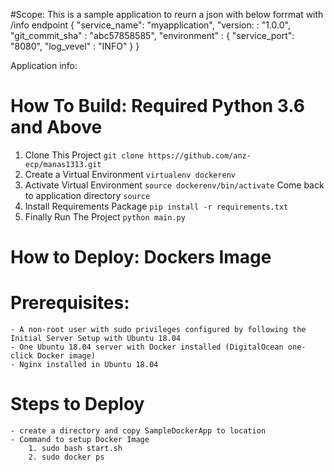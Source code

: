 #Scope: This is a sample application to reurn a json with below forrmat with /info endpoint
{
    "service_name": "myapplication",
    "version: : "1.0.0",
    "git_commit_sha" : "abc57858585",
    "environment" : {
        "service_port": "8080",
        "log_vevel" : "INFO"
        }
     }

Application info:

# How To Build: Required Python 3.6 and Above
1. Clone This Project `git clone https://github.com/anz-ecp/manas1313.git`
2. Create a Virtual Environment `virtualenv dockerenv`
3. Activate Virtual Environment `source dockerenv/bin/activate`
   Come back to application directory `source`
4. Install Requirements Package `pip install -r requirements.txt`
5. Finally Run The Project `python main.py`

# How to Deploy: Dockers Image
# Prerequisites:
    - A non-root user with sudo privileges configured by following the Initial Server Setup with Ubuntu 18.04
    - One Ubuntu 18.04 server with Docker installed (DigitalOcean one-click Docker image)
    - Nginx installed in Ubuntu 18.04

# Steps to Deploy
    - create a directory and copy SampleDockerApp to location
    - Command to setup Docker Image 
        1. sudo bash start.sh
        2. sudo docker ps

